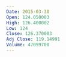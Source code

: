 ```yaml
---
Date: 2015-03-30
Open: 124.050003
High: 126.400002
Low: 124
Close: 126.370003
Adj Close: 119.14991
Volume: 47099700
---
```

